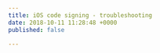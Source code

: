 ```yaml
---
title: iOS code signing - troubleshooting
date: 2018-10-11 11:28:48 +0000
published: false

---
```


